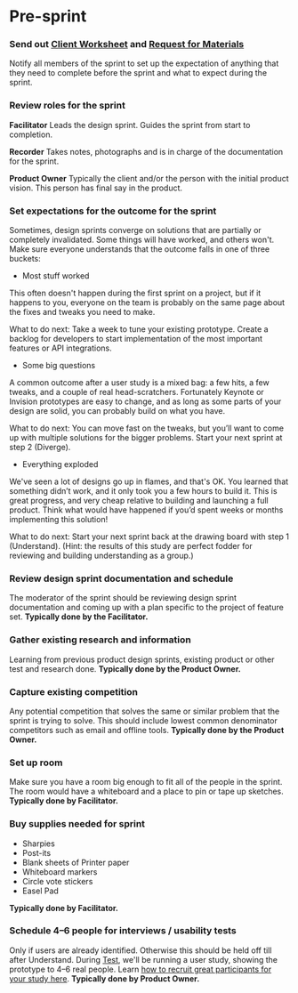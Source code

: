 # Pre-sprint

### Send out [Client Worksheet](Materials/Pre-Sprint_Client_Worksheet.md) and [Request for Materials](Materials/Pre-Sprint_Request_for_Materials.md)

Notify all members of the sprint to set up the expectation of anything that they
need to complete before the sprint and what to expect during the sprint.

### Review roles for the sprint

**Facilitator** Leads the design sprint. Guides the sprint from start to
completion.

**Recorder** Takes notes, photographs and is in charge of the documentation for
the sprint.

**Product Owner** Typically the client and/or the person with the initial product vision. 
This person has final say in the product.

### Set expectations for the outcome for the sprint

Sometimes, design sprints converge on solutions that are
partially or completely invalidated.
Some things will have worked, and others won't.
Make sure everyone understands that the outcome
falls in one of three buckets:

- Most stuff worked

This often doesn't happen during the first sprint on a project,
but if it happens to you,
everyone on the team is probably on the same page about the fixes and
tweaks you need to make.

What to do next: Take a week to tune your existing prototype. Create a backlog
for developers to start implementation of the most important features or API
integrations.

- Some big questions

A common outcome after a user study is a mixed bag: a few hits, a few
tweaks, and a couple of real head-scratchers. Fortunately Keynote or Invision prototypes are
easy to change, and as long as some parts of your design are solid, you can
probably build on what you have.

What to do next: You can move fast on the tweaks, but you’ll want to come up
with multiple solutions for the bigger problems. Start your next sprint at step
2 (Diverge).

- Everything exploded

We've seen a lot of designs go up in flames, and that's OK. You learned that
something didn’t work, and it only took you a few hours to build it.
This is great progress, and very cheap relative to building 
and launching a full product.
Think what would have happened if you’d spent weeks or
months implementing this solution!

What to do next: Start your next sprint back at the drawing board with step 1 (Understand). (Hint: the results of this study are perfect fodder for reviewing and building understanding as a group.)

### Review design sprint documentation and schedule

The moderator of the sprint should be reviewing design sprint documentation and
coming up with a plan specific to the project of feature set. **Typically done by the Facilitator.**


### Gather existing research and information

Learning from previous product design sprints, existing product or other test
and research done. **Typically done by the Product Owner.**

### Capture existing competition

Any potential competition that solves the same or similar problem that the
sprint is trying to solve. This should include lowest common denominator
competitors such as email and offline tools. **Typically done by the Product Owner.**

### Set up room

Make sure you have a room big enough to fit all of the people in the sprint. The
room would have a whiteboard and a place to pin or tape up sketches. **Typically done by Facilitator.**

### Buy supplies needed for sprint

* Sharpies
* Post-its
* Blank sheets of Printer paper
* Whiteboard markers
* Circle vote stickers
* Easel Pad
 
**Typically done by Facilitator.**

### Schedule 4–6 people for interviews / usability tests

Only if users are already identified. Otherwise this should be held off till
after Understand. During [Test](../5-Test), we'll be running a user study, showing the
prototype to 4–6 real people. Learn [how to recruit great participants for your study
here](http://www.designstaff.org/articles/recruiting-how-to-find-great-participants-for-your-user-study-2012-02-22.html).
**Typically done by Product Owner.**
